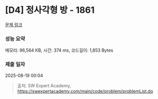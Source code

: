 # [D4] 정사각형 방 - 1861 

[문제 링크](https://swexpertacademy.com/main/code/problem/problemDetail.do?contestProbId=AV5LtJYKDzsDFAXc) 

### 성능 요약

메모리: 96,564 KB, 시간: 374 ms, 코드길이: 1,853 Bytes

### 제출 일자

2025-08-19 00:04



> 출처: SW Expert Academy, https://swexpertacademy.com/main/code/problem/problemList.do